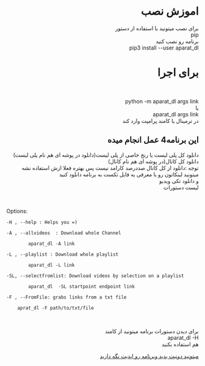 <h1 align="right">
    اموزش نصب
</h1>  
<p align="right">
 برای نصب میتونید با استفاده از دستور
</br>
<span align="right">
pip
</span>
</br>
برنامه رو نصب کنید 
</br>
<span >
pip3 install --user aparat_dl 
</span>
</br>
<h1 align="right" > برای اجرا</h1> 
</br>
<p  align="right" >
<span align="right">
python -m aparat_dl args link
</span>
</br>
یا
</br>
<span>
aparat_dl args link
</span> 
</br>
در ترمینال یا 
کامند پرامپت وارد کند
</p>
</p>
<h2 align="right">این برنامه4  عمل انجام میده
</h2>
<p align="right">
دانلود کل پلی لیست  یا  رنج خاصی از پلی لیست(دانلود در پوشه ای هم نام پلی لیست) 
</br>
دانلود کل کانال(در پوشه ای هم نام کانال) 
</br>
توجه :دانلود از کل کانال صددرصد کارامد نیست پس بهتره فعلا ازش استفاده نشه 
</br>
میتونید لینکاتون رو با معرفی یه فایل تکست به برنامه دانلود کنید 
</br>
و دانلود تکی ویدیو
</br>
 لیست دستورات 
</br>
</p>


<p>
</br>

Options:

	-H , --help : Helps you =)

	-A , --allvideos  : Download whole Channel

			aparat_dl -A link

	-L , --playlist : Download whole playlist
			
			aparat_dl -L link
	
	-SL, --selectfromlist: Download videos by selection on a playlist  

			aparat_dl  -SL startpoint endpoint link
	
	-F , --FromFile: grabs links from a txt file 
		
		aprat_dl -F path/to/txt/file

</br>

</p>
<p align="right">
برای دیدن دستورات برنامه میتونید از کامند
</br>
<span>
aparat_dl  -H
</span>
</br>
هم استفاده بکنید
</br>
<p align="right" > <a href="https://idpay.ir/mehdigoudarzi">میتونید دونیت بدید وبرنامه رو اپدیت نگه دارید  </a> </p>
